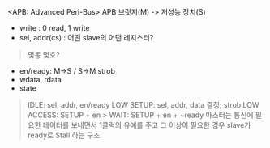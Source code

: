 <APB: Advanced Peri-Bus>
APB 브릿지(M) -> 저성능 장치(S)
- write  	: 0 read, 1 write
- sel, addr(cs) : 어떤 slave의 어떤 레지스터?
> 몇동 몇호? 
- en/ready: M->S / S->M strob
- wdata, rdata
- state
> IDLE: sel, addr, en/ready LOW
> SETUP: sel, addr, data 결정; strob LOW
> ACCESS: SETUP + en
	> WAIT: SETUP + en + ~ready
> 마스터는 통신에 필요한 데이터를 보내면서 
> 1클럭의 유예를 주고 그 이상이 필요한 경우
> slave가 ready로 Stall 하는 구조
